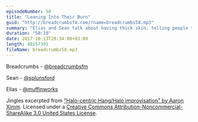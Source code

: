```yaml
---
episodeNumber: 58
title: "Leaning Into Their Burn"
guid: "http://breadcrumbsfm.com/?name=breadcrumbs58.mp3"
summary: "Elias and Sean talk about having thick skin, telling people to “grow up”, and showing empathy."
duration: "50:10"
date: 2017-10-13T20:34:00+03:00
length: 48157391
fileName: breadcrumbs58.mp3
---
```


Breadcrumbs - [@breadcrumbsfm](https://twitter.com/breadcrumbsfm)

Sean - [@splunsford](https://twitter.com/splunsford)

Elias - [@muffinworks](https://twitter.com/muffinworks)

Jingles excerpted from [ "Halo-centric Hang/Halo improvisation" by Aaron Ximm](http://freemusicarchive.org/music/aaron_ximm/handpans_and_the_hang/). Licensed under a [Creative Commons Attribution-Noncommercial-ShareAlike 3.0 United States License](http://creativecommons.org/licenses/by-nc-sa/3.0/us/).
